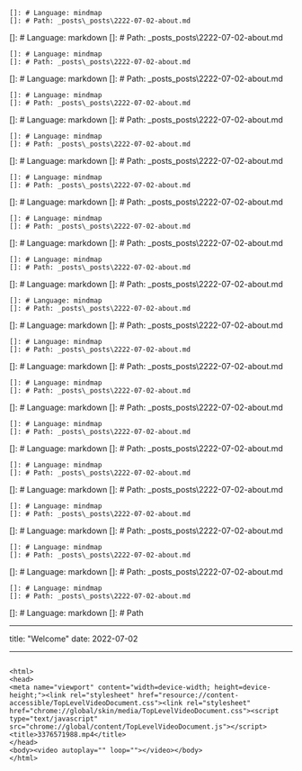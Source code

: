 ```mindmap
[]: # Language: mindmap
[]: # Path: _posts\_posts\2222-07-02-about.md
```

[]: # Language: markdown
[]: # Path: \_posts_posts\2222-07-02-about.md

```mindmap
[]: # Language: mindmap
[]: # Path: _posts\_posts\2222-07-02-about.md
```

[]: # Language: markdown
[]: # Path: \_posts_posts\2222-07-02-about.md

```mindmap
[]: # Language: mindmap
[]: # Path: _posts\_posts\2222-07-02-about.md
```

[]: # Language: markdown
[]: # Path: \_posts_posts\2222-07-02-about.md

```mindmap
[]: # Language: mindmap
[]: # Path: _posts\_posts\2222-07-02-about.md
```

[]: # Language: markdown
[]: # Path: \_posts_posts\2222-07-02-about.md

```mindmap
[]: # Language: mindmap
[]: # Path: _posts\_posts\2222-07-02-about.md
```

[]: # Language: markdown
[]: # Path: \_posts_posts\2222-07-02-about.md

```mindmap
[]: # Language: mindmap
[]: # Path: _posts\_posts\2222-07-02-about.md
```

[]: # Language: markdown
[]: # Path: \_posts_posts\2222-07-02-about.md

```mindmap
[]: # Language: mindmap
[]: # Path: _posts\_posts\2222-07-02-about.md
```

[]: # Language: markdown
[]: # Path: \_posts_posts\2222-07-02-about.md

```mindmap
[]: # Language: mindmap
[]: # Path: _posts\_posts\2222-07-02-about.md
```

[]: # Language: markdown
[]: # Path: \_posts_posts\2222-07-02-about.md

```mindmap
[]: # Language: mindmap
[]: # Path: _posts\_posts\2222-07-02-about.md
```

[]: # Language: markdown
[]: # Path: \_posts_posts\2222-07-02-about.md

```mindmap
[]: # Language: mindmap
[]: # Path: _posts\_posts\2222-07-02-about.md
```

[]: # Language: markdown
[]: # Path: \_posts_posts\2222-07-02-about.md

```mindmap
[]: # Language: mindmap
[]: # Path: _posts\_posts\2222-07-02-about.md
```

[]: # Language: markdown
[]: # Path: \_posts_posts\2222-07-02-about.md

```mindmap
[]: # Language: mindmap
[]: # Path: _posts\_posts\2222-07-02-about.md
```

[]: # Language: markdown
[]: # Path: \_posts_posts\2222-07-02-about.md

```mindmap
[]: # Language: mindmap
[]: # Path: _posts\_posts\2222-07-02-about.md
```

[]: # Language: markdown
[]: # Path: \_posts_posts\2222-07-02-about.md

```mindmap
[]: # Language: mindmap
[]: # Path: _posts\_posts\2222-07-02-about.md
```

[]: # Language: markdown
[]: # Path: \_posts_posts\2222-07-02-about.md

```mindmap
[]: # Language: mindmap
[]: # Path: _posts\_posts\2222-07-02-about.md
```

[]: # Language: markdown
[]: # Path

---

title: "Welcome"
date: 2022-07-02

---

```

<html>
<head>
<meta name="viewport" content="width=device-width; height=device-height;"><link rel="stylesheet" href="resource://content-accessible/TopLevelVideoDocument.css"><link rel="stylesheet" href="chrome://global/skin/media/TopLevelVideoDocument.css"><script type="text/javascript" src="chrome://global/content/TopLevelVideoDocument.js"></script><title>3376571988.mp4</title>
</head>
<body><video autoplay="" loop=""></video></body>
</html>
```
